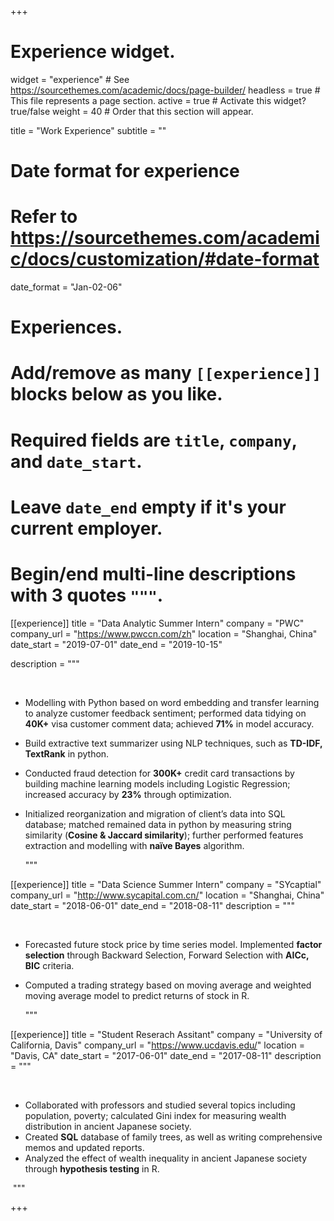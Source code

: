 +++
# Experience widget.
widget = "experience"  # See https://sourcethemes.com/academic/docs/page-builder/
headless = true  # This file represents a page section.
active = true  # Activate this widget? true/false
weight = 40  # Order that this section will appear.

title = "Work Experience"
subtitle = ""

# Date format for experience
#   Refer to https://sourcethemes.com/academic/docs/customization/#date-format
date_format = "Jan-02-06"

# Experiences.
#   Add/remove as many `[[experience]]` blocks below as you like.
#   Required fields are `title`, `company`, and `date_start`.
#   Leave `date_end` empty if it's your current employer.
#   Begin/end multi-line descriptions with 3 quotes `"""`.
[[experience]]
  title = "Data Analytic Summer Intern"
  company = "PWC"
  company_url = "https://www.pwccn.com/zh"
  location = "Shanghai, China"
  date_start = "2019-07-01"
  date_end = "2019-10-15"

  description = """

​	<br>

  * Modelling with Python based on word embedding and transfer learning to analyze customer feedback sentiment; performed data tidying on **40K+** visa customer comment data; achieved **71%** in model accuracy.



  * Build extractive text summarizer using NLP techniques, such as **TD-IDF, TextRank** in python.



  * Conducted fraud detection for **300K+** credit card transactions by building machine learning models including Logistic Regression; increased accuracy by **23%** through optimization.



  * Initialized reorganization and migration of client’s data into SQL database; matched remained data in python by measuring string similarity (**Cosine & Jaccard similarity**); further performed features extraction and modelling with **naïve Bayes** algorithm.

    """

[[experience]]
  title = "Data Science Summer Intern"
  company = "SYcaptial"
  company_url = "http://www.sycapital.com.cn/"
  location = "Shanghai, China"
  date_start = "2018-06-01"
  date_end = "2018-08-11"
  description = """

​	<br>

- Forecasted future stock price by time series model. Implemented **factor selection** through Backward Selection, Forward Selection with **AICc, BIC** criteria.

- Computed a trading strategy based on moving average and weighted moving average model to predict returns of stock in R.

  """

[[experience]]
  title = "Student Reserach Assitant"
  company = "University of California, Davis"
  company_url = "https://www.ucdavis.edu/"
  location = "Davis, CA"
  date_start = "2017-06-01"
  date_end = "2017-08-11"
  description = """

​	<br>

- Collaborated with professors and studied several topics including population, poverty; calculated Gini index for measuring wealth distribution in ancient Japanese society.
- Created **SQL** database of family trees, as well as writing comprehensive memos and updated reports.
- Analyzed the effect of wealth inequality in ancient Japanese society through **hypothesis testing** in R.

​	"""

+++
